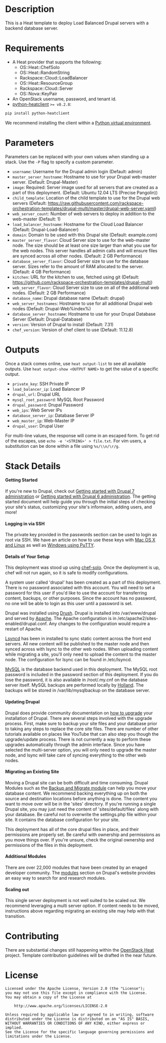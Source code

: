 Description
===========

This is a Heat template to deploy Load Balanced Drupal servers with a
backend database server.

Requirements
============
* A Heat provider that supports the following:
  * OS::Heat::ChefSolo
  * OS::Heat::RandomString
  * Rackspace::Cloud::LoadBalancer
  * OS::Heat::ResourceGroup
  * Rackspace::Cloud::Server
  * OS::Nova::KeyPair
* An OpenStack username, password, and tenant id.
* [python-heatclient](https://github.com/openstack/python-heatclient)
`>= v0.2.8`:

```bash
pip install python-heatclient
```

We recommend installing the client within a [Python virtual
environment](http://www.virtualenv.org/).

Parameters
==========
Parameters can be replaced with your own values when standing up a stack. Use
the `-P` flag to specify a custom parameter.

* `username`: Username for the Drupal admin login (Default: admin)
* `master_server_hostname`: Hostname to use for your Drupal web-master server.
  (Default: Drupal-Master)
* `image`: Required: Server image used for all servers that are created as a
  part of this deployment. (Default: Ubuntu 12.04 LTS (Precise Pangolin))
* `child_template`: Location of the child template to use for the Drupal web
  servers (Default:
  https://raw.githubusercontent.com/rackspace-orchestration-templates/drupal-multi/master/drupal-web-server.yaml)
* `web_server_count`: Number of web servers to deploy in addition to the
  web-master (Default: 1)
* `load_balancer_hostname`: Hostname for the Cloud Load Balancer (Default:
  Drupal-Load-Balancer)
* `domain`: Domain to be used with this Drupal site (Default: example.com)
* `master_server_flavor`: Cloud Server size to use for the web-master node. The
  size should be at least one size larger than what you use for the web nodes.
  This server handles all admin calls and will ensure files are synced across
  all other nodes. (Default: 2 GB Performance)
* `database_server_flavor`: Cloud Server size to use for the database server.
  Sizes refer to the amount of RAM allocated to the server. (Default: 4 GB
  Performance)
* `kitchen`: URL for the kitchen to use, fetched using git (Default:
  https://github.com/rackspace-orchestration-templates/drupal-multi)
* `web_server_flavor`: Cloud Server size to use on all of the additional web
  nodes. (Default: 2 GB Performance)
* `database_name`: Drupal database name (Default: drupal)
* `web_server_hostnames`: Hostname to use for all additional Drupal web nodes
  (Default: Drupal-Web%index%)
* `database_server_hostname`: Hostname to use for your Drupal Database Server
  (Default: Drupal-Database)
* `version`: Version of Drupal to install (Default: 7.31)
* `chef_version`: Version of chef client to use (Default: 11.12.8)

Outputs
=======
Once a stack comes online, use `heat output-list` to see all available outputs.
Use `heat output-show <OUTPUT NAME>` to get the value of a specific output.

* `private_key`: SSH Private IP
* `load_balancer_ip`: Load Balancer IP
* `drupal_url`: Drupal URL
* `mysql_root_password`: MySQL Root Password
* `drupal_password`: Drupal Password
* `web_ips`: Web Server IPs
* `database_server_ip`: Database Server IP
* `web_master_ip`: Web-Master IP
* `drupal_user`: Drupal User

For multi-line values, the response will come in an escaped form. To get rid of
the escapes, use `echo -e '<STRING>' > file.txt`. For vim users, a substitution
can be done within a file using `%s/\\n/\r/g`.

Stack Details
=============
#### Getting Started
If you're new to Drupal, check out [Getting started with Drupal 7
administration](https://drupal.org/getting-started/7/admin) or [Getting
started with Drupal 6
administration](https://drupal.org/getting-started/6/admin). The getting
started document will help guide you through the initial steps of checking
your site's status, customizing your site's informaion, adding users, and
more!

#### Logging in via SSH
The private key provided in the passwords section can be used to login as
root via SSH. We have an article on how to use these keys with [Mac OS X and
Linux](http://www.rackspace.com/knowledge_center/article/logging-in-with-a-ssh-private-key-on-linuxmac)
as well as [Windows using
PuTTY](http://www.rackspace.com/knowledge_center/article/logging-in-with-a-ssh-private-key-on-windows).

#### Details of Your Setup
This deployment was stood up using
[chef-solo](http://docs.opscode.com/chef_solo.html). Once the deployment is
up, chef will not run again, so it is safe to modify configurations.

A system user called 'drupal' has been created as a part of this deployment.
There is no password associated with this account. You will need to set a
password for this user if you'd like to use the account for transferring
content, backups, or other purposes. Since the account has no password, no
one will be able to login as this user until a password is set.

Drupal was installed using [Drush](http://drush.ws/about). Drupal is
installed into /var/www/drupal and served by
[Apache](http://httpd.apache.org/). The Apache configuration is in
/etc/apache2/sites-enabled/drupal.conf. Any changes to the configuration
would require a restart of Apache.

[Lsyncd](https://code.google.com/p/lsyncd/) has been in installed to sync
static content across the front end servers. All new content will be
published to the master node and then synced across with lsync to the other
web nodes. When uploading content while migrating a site, you'll only need to
upload the content to the master node. The configuration for lsync can be
found in /etc/lsyncd.

[MySQL](http://www.mysql.com/) is the database backend used in this
deployment. The MySQL root password is included in the password section of
this deployment. If you do lose the password, it is also available in
/root/.my.cnf on the database server itself. MySQL backups are performed
locally by [Holland](http://wiki.hollandbackup.org/). The backups will be
stored in /var/lib/mysqlbackup on the database server.

#### Updating Drupal
Drupal does provide community documentation on [how to
upgrade](https://drupal.org/upgrade) your installation of Drupal. There are
several steps involved with the upgrade process. First, make sure to backup
your site files and your database prior to taking any steps to replace the
core site files. There are number of other tutorials available on places like
YouTube that can also step you though the upgrade/update process. There is
not currently a way to perform these upgrades automatically through the admin
interface. Since you have selected the multi-server option, you will only
need to upgrade the master node, and lsync will take care of syncing
everything to the other web nodes.

#### Migrating an Existing Site
Moving a Drupal site can be both difficult and time consuming. Drupal Modules
such as the [Backup and Migrate
module](http://drupal.org/project/backup_migrate) can help you move your
database content. We recommend backing everything up on both the source and
destination locations before anything is done. The content you want to move
over will be in the 'sites' directory. If you're running a single Drupal
site, you may just need the content of 'sites/default/files' along with your
database. Be careful not to overwrite the settings.php file within your site.
It contains the database configuration for your site.

This deployment has all of the core drupal files in place, and their
permissions are properly set. Be careful with ownership and permissions as
you move things over. If you're unsure, check the original ownership and
permissions of the files in this deployment.

#### Additional Modules
There are over 22,000 modules that have been created by an enaged developer
community. The [modules](https://drupal.org/project/Modules) section on
Drupal's website provides an easy way to search for and research modules.

#### Scaling out
This single server deployment is not well suited to be scaled out.  We
recommend leveraging a multi server option. If content needs to be moved,
instructions above regarding migrating an existing site may help with that
transition.

Contributing
============
There are substantial changes still happening within the [OpenStack
Heat](https://wiki.openstack.org/wiki/Heat) project. Template contribution
guidelines will be drafted in the near future.

License
=======
```
Licensed under the Apache License, Version 2.0 (the "License");
you may not use this file except in compliance with the License.
You may obtain a copy of the License at

    http://www.apache.org/licenses/LICENSE-2.0

Unless required by applicable law or agreed to in writing, software
distributed under the License is distributed on an "AS IS" BASIS,
WITHOUT WARRANTIES OR CONDITIONS OF ANY KIND, either express or implied.
See the License for the specific language governing permissions and
limitations under the License.
```
